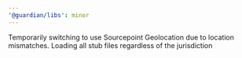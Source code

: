 ```yaml
---
'@guardian/libs': minor
---
```


Temporarily switching to use Sourcepoint Geolocation due to location mismatches. Loading all stub files regardless of the jurisdiction
